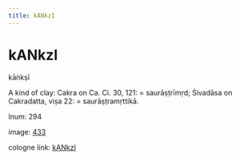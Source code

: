 ```yaml
---
title: kANkzI
---
```


# kANkzI

kāṅkṣī  <div n="P" />A kind of clay: Cakra on Ca. Ci. 30, 121: = saurāṣṭrīmṛd; Śivadāsa on <div n="lb" />Cakradatta, viṣa 22: = saurāṣṭramṛttikā.

lnum: 294

image: [433](https://www.sanskrit-lexicon.uni-koeln.de/scans/csl-apidev/servepdf.php?dict=snp&page=433)

cologne link: [kANkzI](https://sanskrit-lexicon.uni-koeln.de/scans/csl-apidev/getword.php?dict=snp&key=kANkzI)


